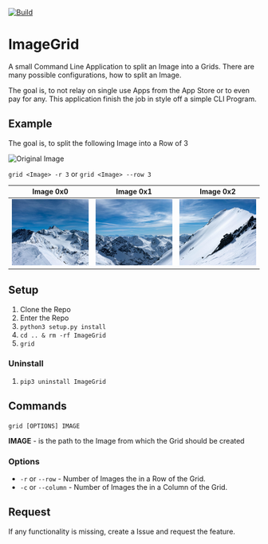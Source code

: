 [![Build](https://github.com/MunsMan/ImageGrid/actions/workflows/build_test.yml/badge.svg)](https://github.com/MunsMan/ImageGrid/actions/workflows/build_test.yml)

# ImageGrid

A small Command Line Application to split an Image into a Grids. There are many possible configurations, how to split an Image.

The goal is, to not relay on single use Apps from the App Store or to even pay for any. This application finish the job in style off a simple CLI Program.

## Example

The goal is, to split the following Image into a Row of 3

![Original Image](https://github.com/MunsMan/ImageGrid/blob/Images/img/DSC08314-Pano.jpg)

`grid <Image> -r 3` or `grid <Image> --row 3`

Image 0x0 | Image 0x1 | Image 0x2
:--------:|:---------:|:---------:
![Split1](https://github.com/MunsMan/ImageGrid/blob/Images/img/DSC08314-Pano_0x0.jpg) | ![Split2](https://github.com/MunsMan/ImageGrid/blob/Images/img/DSC08314-Pano_0x1.jpg) | ![Split3](https://github.com/MunsMan/ImageGrid/blob/Images/img/DSC08314-Pano_0x2.jpg)

## Setup

1. Clone the Repo
2. Enter the Repo
3. `python3 setup.py install`
4. `cd .. & rm -rf ImageGrid`
5. `grid`

### Uninstall

1. `pip3 uninstall ImageGrid`

## Commands

`grid [OPTIONS] IMAGE`

**IMAGE** - is the path to the Image from which the Grid should be created

### Options

- `-r` or `--row` - Number of Images the in a Row of the Grid.
- `-c` or `--column` - Number of Images the in a Column of the Grid.

## Request

If any functionality is missing, create a Issue and request the feature.
